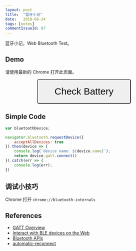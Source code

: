 ```yaml
---
layout: post
title:  "蓝牙小记"
date:   2018-06-24
tags: [notes]
commentIssueId: 87
---
```




蓝牙小记，Web Bluetooth Test。



## Demo

请使用最新的 Chrome 打开此页面。

<style>
    .radar {
      height: 1px;
      width: 1px;
    }

    button.checkBattery {
      position: relative;
      left: 50%;
      width: 300px;
      font-size: 30px;
      margin-left: -150px;
      padding: 20px;
      border-radius: 5px;
    }
    body.scan, body.scan * {
      background-color: black !important;
      color: #000 !important;
      border-color: #000 !important;
    }
    .scan button {
      display: none;
    }
    .scan .radar {
      width: 100%;
      height: auto;
    }
    /* 结果页 */
    .result {
      display: none;
    }
    .checked button,
    .checked .radar {
      display: none;
    }
    .checked .result{
      display: block;
      font-size: 30px;
      top: 50%;
      text-align: center;
      width: 100%;
      margin-top: -30px;
      padding: 50px;
    }
  </style>
  <button class='checkBattery' onclick='onButtonClick()'>Check Battery</button>
  <img class='radar' src='https://user-images.githubusercontent.com/7157346/42122910-c7ec5906-7c7b-11e8-900d-1f330cf0a176.gif' />
  <p class='result'></p>
  <script>
    var bluetoothDevice;

    /**
     * 蓝牙必须由用户手动触发才可以
     */
    function onButtonClick() {
      document.body.classList.add('scan');
      bluetoothDevice = null;

      navigator.bluetooth.requestDevice({
        acceptAllDevices: true,
        optionalServices: [
          0x180F, // battery_service https://www.bluetooth.com/specifications/gatt/services
        ]
      }).then(device => {
        console.log(`device name: ${device.name}`);
        bluetoothDevice = device;
        device.addEventListener('gattserverdisconnected', () => {
          console.log('> Bluetooth Device disconnected & re-connect');
          device.gatt.connect();
          console.log('> Bluetooth connected');
        });
        return device.gatt.connect();
      }).then(server => {
        // battery_service https://www.bluetooth.com/specifications/gatt/services
        return server.getPrimaryService(0x180F);
      }).then(service => {
        // battery_level https://www.bluetooth.com/specifications/gatt/characteristics
        return service.getCharacteristic(0x2A19);
      }).then(characteristic => {
        return characteristic.readValue();
      }).then(dataView => {
        setTimeout(() => {

          document.querySelector('.result').innerHTML = `Current Battery: ${dataView.getInt8(0)}`;
          document.body.classList.remove('scan');
          document.body.classList.add('checked');
        }, 3000)
        // let decoder = new TextDecoder('utf-8');
        // console.log('val: ' + decoder.decode(val));
        // console.log()
        // for (var i = 0; i < 16; i++) {
        //   try {

        //     var descriptor = await characteristic.getDescriptor(0x2900 + i);
        //     console.log('i = ' + i);
        //     var value = await descriptor.readValue();
        //     let decoder = new TextDecoder('utf-8');
        //     console.log('User Description: ' + decoder.decode(value));
        //   } catch (e) {
        //     console.log(i + ' not work');
        //   }
        // }
      }).catch(err => {
        console.log(err);
      });
    }
  </script>



## Simple Code

```js
var bluetoothDevice;

navigator.bluetooth.requestDevice({  
    acceptAllDevices: true
}).then(device => { 
    console.log(`device name: ${device.name}`);
    return device.gatt.connect()
}).catch(err => {
    console.log(err);
})

```



## 调试小技巧

Chrome 打开 `chrome://bluetooth-internals` 

## References

* [GATT Overview](https://www.bluetooth.com/specifications/gatt/generic-attributes-overview)
* [Interact with BLE devices on the Web](https://developers.google.com/web/updates/2015/07/interact-with-ble-devices-on-the-web)
* [Bluetooth APIs](https://developer.mozilla.org/en-US/docs/Web/API/Bluetooth/requestDevice)
* [automatic-reconnect](https://googlechrome.github.io/samples/web-bluetooth/automatic-reconnect.html)